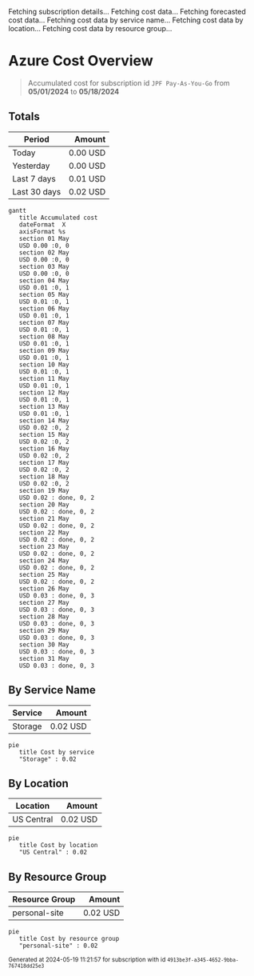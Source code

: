 Fetching subscription details...
Fetching cost data...
Fetching forecasted cost data...
Fetching cost data by service name...
Fetching cost data by location...
Fetching cost data by resource group...
# Azure Cost Overview

> Accumulated cost for subscription id `JPF Pay-As-You-Go` from **05/01/2024** to **05/18/2024**

## Totals

|Period|Amount|
|---|---:|
|Today|0.00 USD|
|Yesterday|0.00 USD|
|Last 7 days|0.01 USD|
|Last 30 days|0.02 USD|

```mermaid
gantt
   title Accumulated cost
   dateFormat  X
   axisFormat %s
   section 01 May
   USD 0.00 :0, 0
   section 02 May
   USD 0.00 :0, 0
   section 03 May
   USD 0.00 :0, 0
   section 04 May
   USD 0.01 :0, 1
   section 05 May
   USD 0.01 :0, 1
   section 06 May
   USD 0.01 :0, 1
   section 07 May
   USD 0.01 :0, 1
   section 08 May
   USD 0.01 :0, 1
   section 09 May
   USD 0.01 :0, 1
   section 10 May
   USD 0.01 :0, 1
   section 11 May
   USD 0.01 :0, 1
   section 12 May
   USD 0.01 :0, 1
   section 13 May
   USD 0.01 :0, 1
   section 14 May
   USD 0.02 :0, 2
   section 15 May
   USD 0.02 :0, 2
   section 16 May
   USD 0.02 :0, 2
   section 17 May
   USD 0.02 :0, 2
   section 18 May
   USD 0.02 :0, 2
   section 19 May
   USD 0.02 : done, 0, 2
   section 20 May
   USD 0.02 : done, 0, 2
   section 21 May
   USD 0.02 : done, 0, 2
   section 22 May
   USD 0.02 : done, 0, 2
   section 23 May
   USD 0.02 : done, 0, 2
   section 24 May
   USD 0.02 : done, 0, 2
   section 25 May
   USD 0.02 : done, 0, 2
   section 26 May
   USD 0.03 : done, 0, 3
   section 27 May
   USD 0.03 : done, 0, 3
   section 28 May
   USD 0.03 : done, 0, 3
   section 29 May
   USD 0.03 : done, 0, 3
   section 30 May
   USD 0.03 : done, 0, 3
   section 31 May
   USD 0.03 : done, 0, 3
```

## By Service Name

|Service|Amount|
|---|---:|
|Storage|0.02 USD|

```mermaid
pie
   title Cost by service
   "Storage" : 0.02
```

## By Location

|Location|Amount|
|---|---:|
|US Central|0.02 USD|

```mermaid
pie
   title Cost by location
   "US Central" : 0.02
```

## By Resource Group

|Resource Group|Amount|
|---|---:|
|personal-site|0.02 USD|

```mermaid
pie
   title Cost by resource group
   "personal-site" : 0.02
```

<sup>Generated at 2024-05-19 11:21:57 for subscription with id `4913be3f-a345-4652-9bba-767418dd25e3`</sup>
